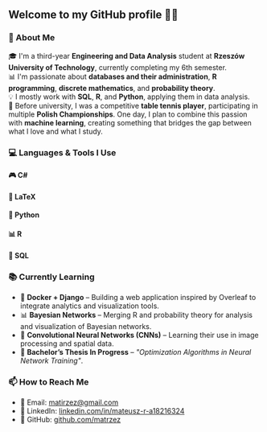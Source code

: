 ## Welcome to my GitHub profile 👨‍💻

### 👋 About Me

🎓 I'm a third-year **Engineering and Data Analysis** student at **Rzeszów University of Technology**, currently completing my 6th semester.  
📊 I'm passionate about **databases and their administration**, **R programming**, **discrete mathematics**, and **probability theory**.  
💡 I mostly work with **SQL**, **R**, and **Python**, applying them in data analysis.  
🏓 Before university, I was a competitive **table tennis player**, participating in multiple **Polish Championships**. One day, I plan to combine this passion with **machine learning**, creating something that bridges the gap between what I love and what I study.  


### 💻 Languages & Tools I Use

#### 🎮 C#
#### 📄 LaTeX
#### 🐍 Python
#### 📊 R
#### 🐘 SQL


### 📚 Currently Learning

- 🐳 **Docker + Django** – Building a web application inspired by Overleaf to integrate analytics and visualization tools.  
- 📊 **Bayesian Networks** – Merging R and probability theory for analysis and visualization of Bayesian networks.  
- 🧠 **Convolutional Neural Networks (CNNs)** – Learning their use in image processing and spatial data.
- 📝 **Bachelor’s Thesis In Progress** – *"Optimization Algorithms in Neural Network Training"*.  


### 📫 How to Reach Me

- 📧 Email: [matirzez@gmail.com](mailto:matirzez@gmail.com)  
- 💼 LinkedIn: [linkedin.com/in/mateusz-r-a18216324](https://www.linkedin.com/in/mateusz-r-a18216324/)  
- 🐙 GitHub: [github.com/matrzez](https://github.com/matrzez)


